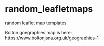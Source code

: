 # random_leafletmaps
random leaflet map templates

Bolton goegraphies map is here: https://www.boltonjsna.org.uk/geographies-1


